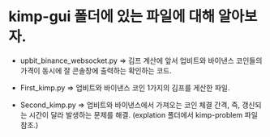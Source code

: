 # kimp-gui 폴더에 있는 파일에 대해 알아보자.

- upbit_binance_websocket.py => 김프 계산에 앞서 업비트와 바이낸스 코인들의 가격이 동시에 잘 콘솔창에 출력하는 확인하는 코드.

- First_kimp.py => 업비트와 바이낸스 코인 1가지의 김프를 게산한 파일.
- Second_kimp.py => 업비트와 바이낸스에서 가져오는 코인 체결 간격, 즉, 갱신되는 시간이 달라 발생하는 문제를 해결. (explation 폴더에서 kimp-problem 파일 참조.)